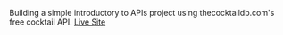 Building a simple introductory to APIs project using thecocktaildb.com's free cocktail API.
[Live Site](https://allaboutcocktails.netlify.app)